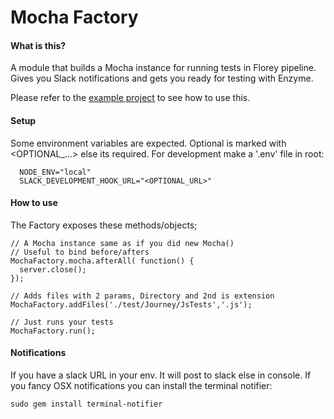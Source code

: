 # Mocha Factory

#### What is this?

A module that builds a Mocha instance for running tests in Florey pipeline. Gives you Slack notifications and gets you ready for testing with Enzyme.

Please refer to the [example project]() to see how to use this.

#### Setup

Some environment variables are expected. Optional is marked with <OPTIONAL_...> else its required. For development make a '.env' file in root:

```
  NODE_ENV="local"
  SLACK_DEVELOPMENT_HOOK_URL="<OPTIONAL_URL>"
```

#### How to use

The Factory exposes these methods/objects;

```
// A Mocha instance same as if you did new Mocha()
// Useful to bind before/afters
MochaFactory.mocha.afterAll( function() {
  server.close();
});

// Adds files with 2 params, Directory and 2nd is extension
MochaFactory.addFiles('./test/Journey/JsTests','.js');

// Just runs your tests
MochaFactory.run();

```

#### Notifications
If you have a slack URL in your env. It will post to slack else in console. If you fancy OSX notifications you can install the terminal notifier:

```
sudo gem install terminal-notifier
```
